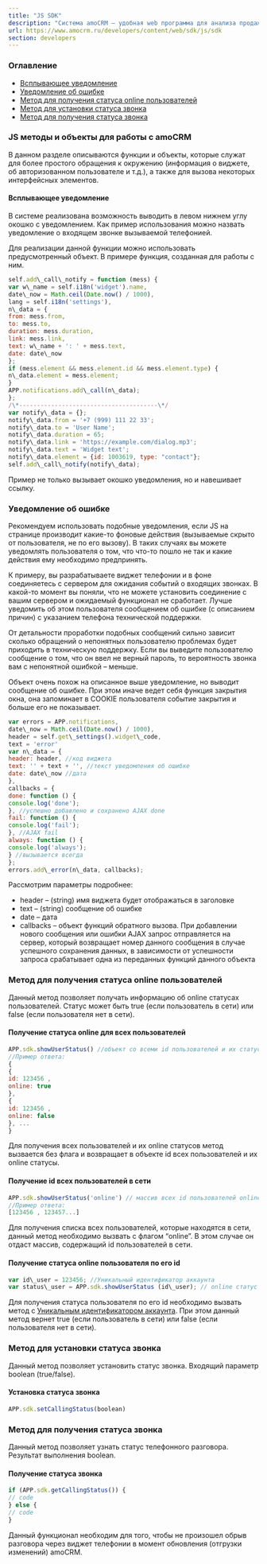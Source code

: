 ```yaml
---
title: "JS SDK"
description: "Система amoCRM – удобная web программа для анализа продаж, доступная в режиме online из любой точки мира! Подробности узнавайте по указанным на сайте телефонам в Москве."
url: https://www.amocrm.ru/developers/content/web/sdk/js/sdk
section: developers
---
```


### Оглавление

- [Всплывающее уведомление](#Всплывающее-уведомление)
- [Уведомление об ошибке](#Уведомление-об-ошибке)
- [Метод для получения статуса online пользователей](#Метод-для-получения-статуса-online-пользователей)
- [Метод для установки статуса звонка](#Метод-для-установки-статуса-звонка)
- [Метод для получения статуса звонка](#Метод-для-получения-статуса-звонка)

### JS методы и объекты для работы с amoCRM

В данном разделе описываются функции и объекты, которые служат для более простого обращения к окружению (информация о виджете, об авторизованном пользователе и т.д.), а также для вызова некоторых интерфейсных элементов.

#### Всплывающее уведомление

В системе реализована возможность выводить в левом нижнем углу окошко с уведомлением. Как пример использования можно назвать уведомление о входящем звонке вызываемой телефонией.

Для реализации данной функции можно использовать предусмотренный объект. В примере функция, созданная для работы с ним.

```javascript
self.add\_call\_notify = function (mess) {
var w\_name = self.i18n('widget').name,
date\_now = Math.ceil(Date.now() / 1000),
lang = self.i18n('settings'),
n\_data = {
from: mess.from,
to: mess.to,
duration: mess.duration,
link: mess.link,
text: w\_name + ': ' + mess.text,
date: date\_now
};
if (mess.element && mess.element.id && mess.element.type) {
n\_data.element = mess.element;
}
APP.notifications.add\_call(n\_data);
};
/\*---------------------------------------\*/
var notify\_data = {};
notify\_data.from = '+7 (999) 111 22 33';
notify\_data.to = 'User Name';
notify\_data.duration = 65;
notify\_data.link = 'https://example.com/dialog.mp3';
notify\_data.text = 'Widget text';
notify\_data.element = {id: 1003619, type: "contact"};
self.add\_call\_notify(notify\_data);
```

Пример не только вызывает окошко уведомления, но и навешивает ссылку.

### Уведомление об ошибке

Рекомендуем использовать подобные уведомления, если JS на странице производит какие-то фоновые действия (вызываемые скрыто от пользователя, не по его вызову). В таких случаях вы можете уведомлять пользователя о том, что что-то пошло не так и какие действия ему необходимо предпринять.

К примеру, вы разрабатываете виджет телефонии и в фоне соединяетесь с сервером для ожидания событий о входящих звонках. В какой-то момент вы поняли, что не можете установить соединение с вашим сервером и ожидаемый функционал не сработает. Лучше уведомить об этом пользователя сообщением об ошибке (с описанием причин) с указанием телефона технической поддержки.

От детальности проработки подобных сообщений сильно зависит сколько обращений о непонятных пользователю проблемах будет приходить в техническую поддержку. Если вы выведите пользователю сообщение о том, что он ввел не верный пароль, то вероятность звонка вам с непонятной ошибкой – меньше.

Объект очень похож на описанное выше уведомление, но выводит сообщение об ошибке. При этом иначе ведет себя функция закрытия окна, она запоминает в COOKIE пользователя событие закрытия и больше его не показывает.

```javascript
var errors = APP.notifications,
date\_now = Math.ceil(Date.now() / 1000),
header = self.get\_settings().widget\_code,
text = 'error'
var n\_data = {
header: header, //код виджета
text: '' + text + '', //текст уведомления об ошибке
date: date\_now //дата
},
callbacks = {
done: function () {
console.log('done');
}, //успешно добавлено и сохранено AJAX done
fail: function () {
console.log('fail');
}, //AJAX fail
always: function () {
console.log('always');
} //вызывается всегда
};
errors.add\_error(n\_data, callbacks);
```

Рассмотрим параметры подробнее:

- header – (string) имя виджета будет отображаться в заголовке
- text – (string) сообщение об ошибке
- date – дата
- callbacks – объект функций обратного вызова. При добавлении нового сообщения или ошибки AJAX запрос отправляется на сервер, который возвращает номер данного сообщения в случае успешного сохранения данных, в зависимости от успешности запроса срабатывает одна из переданных функций данного объекта

### Метод для получения статуса online пользователей

Данный метод позволяет получать информацию об online статусах пользователей. Статус может быть true (если пользователь в сети) или false (если пользователя нет в сети).

#### Получение статуса online для всех пользователей

```javascript
APP.sdk.showUserStatus() //объект со всеми id пользователей и их статусами
//Пример ответа:
{
{
id: 123456 ,
online: true
},
{
id: 123456 ,
online: false
}, ...
}
```

Для получения всех пользователей и их online статусов метод вызвается без флага и возвращает в объекте id всех пользователей и их online статусы.

#### Получение id всех пользователей в сети

```javascript
APP.sdk.showUserStatus('online') // массив всех id пользователей online
//Пример ответа:
[123456 , 123457...]
```

Для получения списка всех пользователей, которые находятся в сети, данный метод необходимо вызвать с флагом “online”. В этом случае он отдаст массив, содержащий id пользователей в сети.

#### Получение статуса online пользователя по его id

```javascript
var id\_user = 123456; //Уникальный идентификатор аккаунта
var status\_user = APP.sdk.showUserStatus (id\_user); // online статус пользователя (true или false)
```

Для получения статуса пользователя по его id необходимо вызвать метод c [Уникальным идентификатором аккаунта](/developers/content/api/account). При этом данный метод вернет true (если пользователь в сети) или false (если пользователя нет в сети).

### Метод для установки статуса звонка

Данный метод позволяет установить статус звонка. Входящий параметр boolean (true/false).

#### Установка статуса звонка

```javascript
APP.sdk.setCallingStatus(boolean)
```

### Метод для получения статуса звонка

Данный метод позволяет узнать статус телефонного разговора. Результат выполнения boolean.

#### Получение статуса звонка

```javascript
if (APP.sdk.getCallingStatus()) {
// code
} else {
// code
}
```

Данный функционал необходим для того, чтобы не произошел обрыв разговора через виджет телефонии в момент обновления (отгрузки изменений) amoCRM.